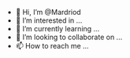 - 👋 Hi, I’m @Mardriod
- 👀 I’m interested in ...
- 🌱 I’m currently learning ...
- 💞️ I’m looking to collaborate on ...
- 📫 How to reach me ...

<!---
Mardriod/Mardriod is a ✨ special ✨ repository because its `README.md` (this file) appears on your GitHub profile.
You can click the Preview link to take a look at your changes.
--->
